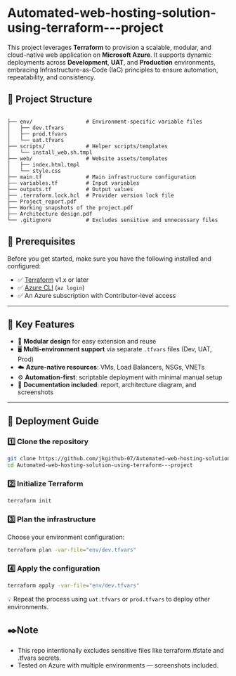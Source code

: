# Automated-web-hosting-solution-using-terraform---project
This project leverages **Terraform** to provision a scalable, modular, and cloud-native web application on **Microsoft Azure**. It supports dynamic deployments across **Development**, **UAT**, and **Production** environments, embracing Infrastructure-as-Code (IaC) principles to ensure automation, repeatability, and consistency.


## 📂 Project Structure


```text

├── env/                 # Environment-specific variable files
│   ├── dev.tfvars
│   ├── prod.tfvars
│   └── uat.tfvars
├── scripts/             # Helper scripts/templates
│   └── install_web.sh.tmpl
├── web/                 # Website assets/templates
│   ├── index.html.tmpl
│   └── style.css
├── main.tf              # Main infrastructure configuration
├── variables.tf         # Input variables
├── outputs.tf           # Output values
├── .terraform.lock.hcl  # Provider version lock file
├── Project_report.pdf      
├── Working snapshots of the project.pdf         
├── Architecture design.pdf
└── .gitignore           # Excludes sensitive and unnecessary files

```
## 🧰 Prerequisites

Before you get started, make sure you have the following installed and configured:

- ✅ [Terraform](https://developer.hashicorp.com/terraform/downloads) v1.x or later  
- ✅ [Azure CLI](https://learn.microsoft.com/en-us/cli/azure/install-azure-cli) (`az login`)  
- ✅ An Azure subscription with Contributor-level access  

---

## 🌟 Key Features

- 🧩 **Modular design** for easy extension and reuse  
- 🖥️ **Multi-environment support** via separate `.tfvars` files (Dev, UAT, Prod)  
- ☁️ **Azure-native resources**: VMs, Load Balancers, NSGs, VNETs  
- ⚙️ **Automation-first**: scriptable deployment with minimal manual setup  
- 📎 **Documentation included**: report, architecture diagram, and screenshots  

---



## 🚀 Deployment Guide

### 1️⃣ Clone the repository

```bash
git clone https://github.com/jkgithub-07/Automated-web-hosting-solution-using-terraform---project.git
cd Automated-web-hosting-solution-using-terraform---project
```

### 2️⃣ Initialize Terraform

```bash
terraform init
```

### 3️⃣ Plan the infrastructure

Choose your environment configuration:

```bash
terraform plan -var-file="env/dev.tfvars"
```

### 4️⃣ Apply the configuration

```bash
terraform apply -var-file="env/dev.tfvars"
```

💡 Repeat the process using `uat.tfvars` or `prod.tfvars` to deploy other environments.

## ✒️Note

- This repo intentionally excludes sensitive files like terraform.tfstate and .tfvars secrets.
- Tested on Azure with multiple environments — screenshots included.



               
